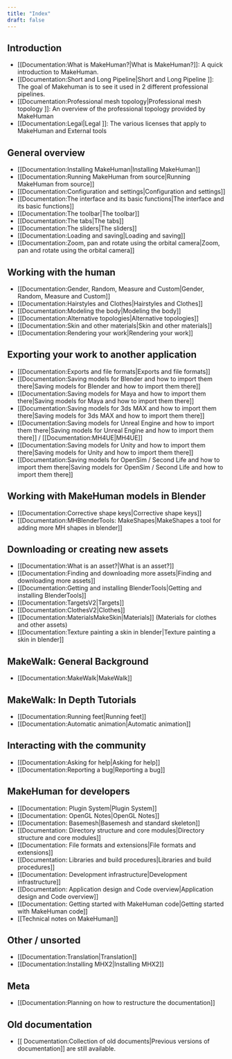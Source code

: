 ```yaml
---
title: "Index"
draft: false
---
```


## Introduction

* [[Documentation:What is MakeHuman?|What is MakeHuman?]]: A quick introduction to MakeHuman.
* [[Documentation:Short and Long Pipeline|Short and Long Pipeline ]]: The goal of Makehuman is to see it used in 2 different professional pipelines. 
* [[Documentation:Professional mesh topology|Professional mesh topology ]]: An overview of the professional topology provided by MakeHuman
* [[Documentation:Legal|Legal ]]: The various licenses that apply to MakeHuman and External tools

## General overview

* [[Documentation:Installing MakeHuman|Installing MakeHuman]]
* [[Documentation:Running MakeHuman from source|Running MakeHuman from source]]
* [[Documentation:Configuration and settings|Configuration and settings]]
* [[Documentation:The interface and its basic functions|The interface and its basic functions]]
* [[Documentation:The toolbar|The toolbar]]
* [[Documentation:The tabs|The tabs]]
* [[Documentation:The sliders|The sliders]]
* [[Documentation:Loading and saving|Loading and saving]]
* [[Documentation:Zoom, pan and rotate using the orbital camera|Zoom, pan and rotate using the orbital camera]]

## Working with the human

* [[Documentation:Gender, Random, Measure and Custom|Gender, Random, Measure and Custom]]
* [[Documentation:Hairstyles and Clothes|Hairstyles and Clothes]]
* [[Documentation:Modeling the body|Modeling the body]]
* [[Documentation:Alternative topologies|Alternative topologies]]
* [[Documentation:Skin and other materials|Skin and other materials]]
* [[Documentation:Rendering your work|Rendering your work]]

## Exporting your work to another application

* [[Documentation:Exports and file formats|Exports and file formats]]
* [[Documentation:Saving models for Blender and how to import them there|Saving models for Blender and how to import them there]]
* [[Documentation:Saving models for Maya and how to import them there|Saving models for Maya and how to import them there]]
* [[Documentation:Saving models for 3ds MAX and how to import them there|Saving models for 3ds MAX and how to import them there]]
* [[Documentation:Saving models for Unreal Engine and how to import them there|Saving models for Unreal Engine and how to import them there]] / [[Documentation:MH4UE|MH4UE]]
* [[Documentation:Saving models for Unity and how to import them there|Saving models for Unity and how to import them there]]
* [[Documentation:Saving models for OpenSim / Second Life and how to import them there|Saving models for OpenSim / Second Life and how to import them there]]

## Working with MakeHuman models in Blender

* [[Documentation:Corrective shape keys|Corrective shape keys]]
* [[Documentation:MHBlenderTools: MakeShapes|MakeShapes a tool for adding more MH shapes in blender]]

## Downloading or creating new assets

* [[Documentation:What is an asset?|What is an asset?]]
* [[Documentation:Finding and downloading more assets|Finding and downloading more assets]]
* [[Documentation:Getting and installing BlenderTools|Getting and installing BlenderTools]]
* [[Documentation:TargetsV2|Targets]]
* [[Documentation:ClothesV2|Clothes]]
* [[Documentation:MaterialsMakeSkin|Materials]] (Materials for clothes and other assets)
* [[Documentation:Texture painting a skin in blender|Texture painting a skin in blender]]

## MakeWalk: General Background 

* [[Documentation:MakeWalk|MakeWalk]]

## MakeWalk: In Depth Tutorials

* [[Documentation:Running feet|Running feet]]
* [[Documentation:Automatic animation|Automatic animation]]

## Interacting with the community

* [[Documentation:Asking for help|Asking for help]]
* [[Documentation:Reporting a bug|Reporting a bug]]

## MakeHuman for developers

* [[Documentation: Plugin System|Plugin System]]
* [[Documentation: OpenGL Notes|OpenGL Notes]]
* [[Documentation: Basemesh|Basemesh and standard skeleton]]
* [[Documentation: Directory structure and core modules|Directory structure and core modules]]
* [[Documentation: File formats and extensions|File formats and extensions]]
* [[Documentation: Libraries and build procedures|Libraries and build procedures]]
* [[Documentation: Development infrastructure|Development infrastructure]]
* [[Documentation: Application design and Code overview|Application design and Code overview]]
* [[Documentation: Getting started with MakeHuman code|Getting started with MakeHuman code]]
* [[Technical notes on MakeHuman]]

## Other / unsorted 

* [[Documentation:Translation|Translation]]
* [[Documentation:Installing MHX2|Installing MHX2]]

## Meta 

* [[Documentation:Planning on how to restructure the documentation]]

## Old documentation

* [[ Documentation:Collection of old documents|Previous versions of documentation]] are still available.